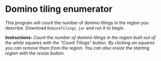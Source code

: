 # Domino tiling enumerator

This program will count the number of domino tilings in the region you describe. Download ```DominoTilings.jar``` and run it to begin.

***Instructions:***
*Count the number of domino tilings in the region built out of the white squares with the "Count Tilings" button. By clicking on squares you can remove them from the region. 
You can also resize the starting region with the resize button.*
